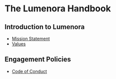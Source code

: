 # The Lumenora Handbook

## Introduction to Lumenora
- [Mission Statement](https://github.com/Lumenora/Handbook/blob/master/Introduction/Mission_Statement.md)
- [Values](https://github.com/Lumenora/Handbook/blob/master/Introduction/Values.md)

## Engagement Policies

- [Code of Conduct](https://github.com/Lumenora/Handbook/blob/master/Employment%20Policies/Code_of_Conduct.md)